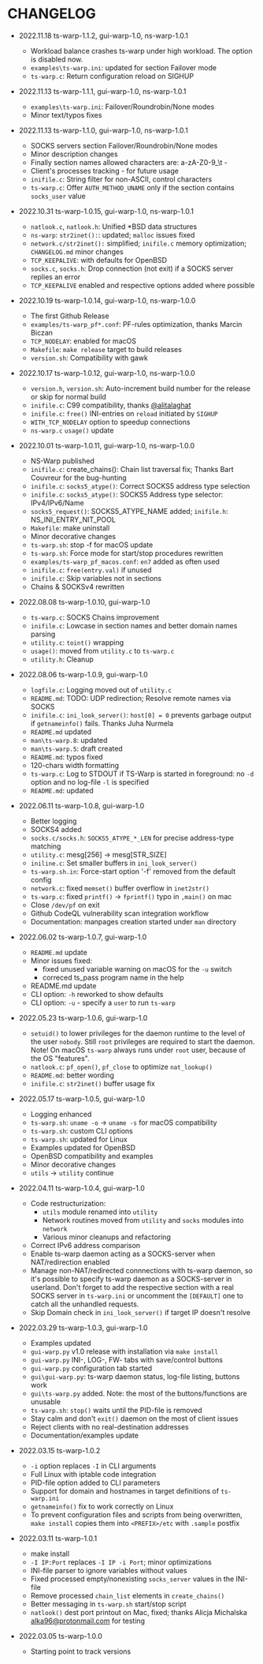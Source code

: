 # CHANGELOG

* 2022.11.18    ts-warp-1.1.2, gui-warp-1.0, ns-warp-1.0.1
  * Workload balance crashes ts-warp under high workload. The option is disabled now.
  * `examples\ts-warp.ini`: updated for section Failover mode
  * `ts-warp.c`: Return configuration reload on SIGHUP

* 2022.11.13    ts-warp-1.1.1, gui-warp-1.0, ns-warp-1.0.1
  * `examples\ts-warp.ini`: Failover/Roundrobin/None modes
  * Minor text/typos fixes

* 2022.11.13    ts-warp-1.1.0, gui-warp-1.0, ns-warp-1.0.1
  * SOCKS servers section Failover/Roundrobin/None modes
  * Minor description changes
  * Finally section names allowed characters are: a-zA-Z0-9_\t -
  * Client's processes tracking - for future usage
  * `inifile.c`: String filter for non-ASCII, control characters
  * `ts-warp.c`: Offer `AUTH_METHOD_UNAME` only if the section contains `socks_user` value

* 2022.10.31    ts-warp-1.0.15, gui-warp-1.0, ns-warp-1.0.1
  * `natlook.c`, `natlook.h`: Unified *BSD data structures
  * `ns-warp`: `str2inet():`: updated; `malloc` issues fixed
  * `network.c/str2inet():` simplified; `inifile.c` memory optimization; `CHANGELOG.md` minor changes
  * `TCP_KEEPALIVE`: with defaults for OpenBSD
  * `socks.c`, `socks.h`: Drop connection (not exit) if a SOCKS server replies an error
  * `TCP_KEEPALIVE` enabled and respective options added where possible

* 2022.10.19    ts-warp-1.0.14, gui-warp-1.0, ns-warp-1.0.0
  * The first Github Release
  * `examples/ts-warp_pf*.conf`: PF-rules optimization, thanks Marcin Biczan
  * `TCP_NODELAY`: enabled for macOS
  * `Makefile`: `make release` target to build releases
  * `version.sh`: Compatibility with gawk

* 2022.10.17    ts-warp-1.0.12, gui-warp-1.0, ns-warp-1.0.0
  * `version.h`, `version.sh`: Auto-increment build number for the release or skip for normal build
  * `inifile.c`: C99 compatibility, thanks [@alitalaghat](https://github.com/alitalaghat)
  * `inifile.c`: `free()` INI-entries on `reload` initiated by `SIGHUP`
  * `WITH_TCP_NODELAY` option to speedup connections
  * `ns-warp.c` `usage()` update

* 2022.10.01    ts-warp-1.0.11, gui-warp-1.0, ns-warp-1.0.0
  * NS-Warp published
  * `inifile.c`: create_chains(): Chain list traversal fix; Thanks Bart Couvreur for the bug-hunting
  * `inifile.c`: `socks5_atype()`: Correct SOCKS5 address type selection
  * `inifile.c`: `socks5_atype()`: SOCKS5 Address type selector: IPv4/IPv6/Name
  * `socks5_request()`: SOCKS5_ATYPE_NAME added; `inifile.h`: NS_INI_ENTRY_NIT_POOL
  * `Makefile`: make uninstall
  * Minor decorative changes
  * `ts-warp.sh`: stop -f for macOS update
  * `ts-warp.sh`: Force mode for start/stop procedures rewritten
  * `examples/ts-warp_pf_macos.conf`: `en7` added as often used
  * `inifile.c`: `free(entry.val)` if unused
  * `inifile.c`: Skip variables not in sections
  * Chains & SOCKSv4 rewritten

* 2022.08.08    ts-warp-1.0.10, gui-warp-1.0
  * `ts-warp.c`: SOCKS Chains improvement
  * `inifile.c`: Lowcase in section names and better domain names parsing
  * `utility.c`: `toint()` wrapping
  * `usage()`: moved from `utility.c` to `ts-warp.c`
  * `utility.h`: Cleanup

* 2022.08.06    ts-warp-1.0.9, gui-warp-1.0
  * `logfile.c`: Logging moved out of `utility.c`
  * `README.md`: TODO: UDP redirection; Resolve remote names via SOCKS
  * `inifile.c`: `ini_look_server()`: `host[0] = 0` prevents garbage output if `getnameinfo()` fails. Thanks Juha Nurmela
  * `README.md` updated
  * `man\ts-warp.8`: updated
  * `man\ts-warp.5`: draft created
  * `README.md`: typos fixed
  * 120-chars width formatting
  * `ts-warp.c`: Log to STDOUT if TS-Warp is started in foreground: no `-d` option and no log-file `-l` is specified
  * `README.md`: updated

* 2022.06.11    ts-warp-1.0.8, gui-warp-1.0
  * Better logging
  * SOCKS4 added
  * `socks.c/socks.h`: `SOCKS5_ATYPE_*_LEN` for precise address-type matching
  * `utility.c`: mesg[256] -> mesg[STR_SIZE]
  * `iniline.c`: Set smaller buffers in `ini_look_server()`
  * `ts-warp.sh.in`: Force-start option '-f' removed from the default config
  * `network.c`: fixed `memset()` buffer overflow in `inet2str()`
  * `ts-warp.c`: fixed `printf()` -> `fprintf()` typo in `,main()` on mac
  * Close `/dev/pf` on exit
  * Github CodeQL vulnerability scan integration workflow
  * Documentation: manpages creation started under `man` directory

* 2022.06.02    ts-warp-1.0.7, gui-warp-1.0
  * `README.md` update
  * Minor issues fixed:
    * fixed unused variable warning on macOS for the `-u` switch
    * correced ts_pass program name in the help
  * README.md update
  * CLI option: `-h` reworked to show defaults
  * CLI option: `-u` - specify a `user` to run `ts-warp`

* 2022.05.23    ts-warp-1.0.6, gui-warp-1.0
  * `setuid()` to lower privileges for the daemon runtime to the level of the user `nobody`. Still `root` privileges are
    required to start the daemon. Note! On macOS `ts-warp` always runs under `root` user, because of the OS "features".
  * `natlook.c`: `pf_open()`, `pf_close` to optimize `nat_lookup()`
  * `README.md`: better wording
  * `inifile.c`: `str2inet()` buffer usage fix

* 2022.05.17    ts-warp-1.0.5, gui-warp-1.0
  * Logging enhanced
  * `ts-warp.sh`: `uname -o` -> `uname -s` for macOS compatibility
  * `ts-warp.sh`: custom CLI options
  * `ts-warp.sh`: updated for Linux
  * Examples updated for OpenBSD
  * OpenBSD compatibility and examples
  * Minor decorative changes
  * `utils` -> `utility` continue

* 2022.04.11    ts-warp-1.0.4, gui-warp-1.0
  * Code restructurization:
    * `utils` module renamed into `utility`
    * Network routines moved from `utility` and `socks` modules into `network`
    * Various minor cleanups and refactoring
  * Correct IPv6 address comparison
  * Enable ts-warp daemon acting as a SOCKS-server when NAT/redirection enabled
  * Manage non-NAT/redirected connnections with ts-warp daemon, so it's possible to specify ts-warp daemon as
    a SOCKS-server in userland. Don't forget to add the respective section with a real SOCKS server in `ts-warp.ini` or
    uncomment the `[DEFAULT]` one to catch all the unhandled requests.
  * Skip Domain check in `ini_look_server()` if target IP doesn't resolve

* 2022.03.29    ts-warp-1.0.3, gui-warp-1.0
  * Examples updated
  * `gui-warp.py` v1.0 release with installation via `make install`
  * `gui-warp.py` INI-, LOG-, FW- tabs with save/control buttons
  * `gui-warp.py` configuration tab started
  * `gui\gui-warp.py`: ts-warp daemon status, log-file listing, buttons work
  * `gui\ts-warp.py` added. Note: the most of the buttons/functions are unusable
  * `ts-warp.sh`: `stop()` waits until the PID-file is removed
  * Stay calm and don't `exit()` daemon on the most of client issues
  * Reject clients with no real-destination addresses
  * Documentation/examples update

* 2022.03.15    ts-warp-1.0.2
  * `-i` option replaces `-I` in CLI arguments
  * Full Linux with iptable code integration
  * PID-file option added to CLI parameters
  * Support for domain and hostnames in target definitions of `ts-warp.ini`
  * `getnameinfo()` fix to work correctly on Linux
  * To prevent сonfiguration files and scripts from being overwritten,
    `make install` copies them into `<PREFIX>/etc` with `.sample` postfix

* 2022.03.11    ts-warp-1.0.1
  * make install
  * `-I IP:Port` replaces `-I IP -i Port`; minor optimizations
  * INI-file parser to ignore variables without values
  * Fixed processed empty/nonexisting `socks_server` values in the INI-file
  * Remove processed `chain_list` elements in `create_chains()`
  * Better messaging in `ts-warp.sh` start/stop script
  * `natlook()` dest port printout on Mac, fixed; thanks Alicja Michalska <alka96@protonmail.com> for testing

* 2022.03.05    ts-warp-1.0.0
  * Starting point to track versions
